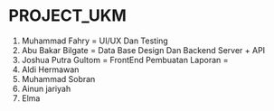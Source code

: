 # PROJECT_UKM

1. Muhammad Fahry = UI/UX Dan Testing
2. Abu Bakar Bilgate = Data Base Design Dan Backend Server + API
3. Joshua Putra Gultom = FrontEnd
Pembuatan Laporan =
4. Aldi Hermawan 
5. Muhammad Sobran
6. Ainun jariyah
7. Elma
